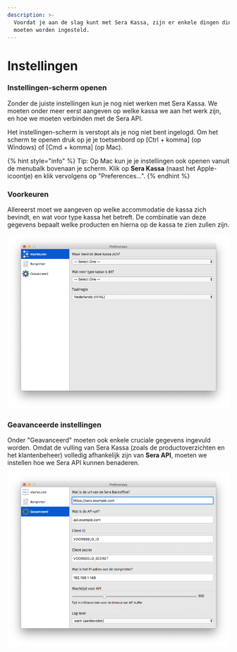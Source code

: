 ```yaml
---
description: >-
  Voordat je aan de slag kunt met Sera Kassa, zijn er enkele dingen die eerst
  moeten worden ingesteld.
---
```


# Instellingen

### Instellingen-scherm openen

Zonder de juiste instellingen kun je nog niet werken met Sera Kassa. We moeten onder meer eerst aangeven op welke kassa we aan het werk zijn, en hoe we moeten verbinden met de Sera API.

Het instellingen-scherm is verstopt als je nog niet bent ingelogd. Om het scherm te openen druk op je je toetsenbord op \[Ctrl + komma\] \(op Windows\) of \[Cmd + komma\] \(op Mac\).

{% hint style="info" %}
Tip: Op Mac kun je je instellingen ook openen vanuit de menubalk bovenaan je scherm. Klik op **Sera Kassa** \(naast het Apple-icoontje\) en klik vervolgens op "Preferences...".
{% endhint %}

### Voorkeuren

Allereerst moet we aangeven op welke accommodatie de kassa zich bevindt, en wat voor type kassa het betreft. De combinatie van deze gegevens bepaalt welke producten en hierna op de kassa te zien zullen zijn.

![Het instellingen-scherm waar de basis-voorkeuren worden ingesteld.](../.gitbook/assets/02-prefs.png)

### Geavanceerde instellingen

Onder "Geavanceerd" moeten ook enkele cruciale gegevens ingevuld worden. Omdat de vulling van Sera Kassa \(zoals de productoverzichten en het klantenbeheer\) volledig afhankelijk zijn van **Sera API**, moeten we instellen hoe we Sera API kunnen benaderen.

![Geavanceerde instellingen.](../.gitbook/assets/03-prefs_advanced.png)



